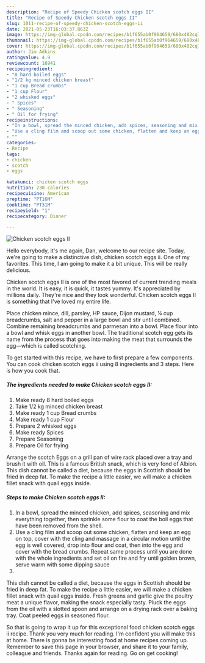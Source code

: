 ```yaml
---
description: "Recipe of Speedy Chicken scotch eggs II"
title: "Recipe of Speedy Chicken scotch eggs II"
slug: 1011-recipe-of-speedy-chicken-scotch-eggs-ii
date: 2021-05-23T16:03:37.863Z
image: https://img-global.cpcdn.com/recipes/b1f655ab0f964659/680x482cq70/chicken-scotch-eggs-ii-recipe-main-photo.jpg
thumbnail: https://img-global.cpcdn.com/recipes/b1f655ab0f964659/680x482cq70/chicken-scotch-eggs-ii-recipe-main-photo.jpg
cover: https://img-global.cpcdn.com/recipes/b1f655ab0f964659/680x482cq70/chicken-scotch-eggs-ii-recipe-main-photo.jpg
author: Jim Adkins
ratingvalue: 4.9
reviewcount: 16941
recipeingredient:
- "8 hard boiled eggs"
- "1/2 kg minced chicken breast"
- "1 cup Bread crumbs"
- "1 cup Flour"
- "2 whisked eggs"
- " Spices"
- " Seasoning"
- " Oil for frying"
recipeinstructions:
- "In a bowl, spread the minced chicken, add spices, seasoning and mix everything together, then sprinkle some flour to coat the boil eggs that have been removed from the shell."
- "Use a cling film and scoop out some chicken, flatten and keep an egg on top, cover with the cling and massage in a circular motion until the egg is well covered, drop into flour and coat, then into the egg and cover with the bread crumbs. Repeat same process until you are done with the whole ingredients and set oil on fire and fry until golden brown, serve warm with some dipping sauce"
- ""
categories:
- Recipe
tags:
- chicken
- scotch
- eggs

katakunci: chicken scotch eggs 
nutrition: 230 calories
recipecuisine: American
preptime: "PT16M"
cooktime: "PT31M"
recipeyield: "1"
recipecategory: Dinner

---
```



![Chicken scotch eggs II](https://img-global.cpcdn.com/recipes/b1f655ab0f964659/680x482cq70/chicken-scotch-eggs-ii-recipe-main-photo.jpg)

Hello everybody, it's me again, Dan, welcome to our recipe site. Today, we're going to make a distinctive dish, chicken scotch eggs ii. One of my favorites. This time, I am going to make it a bit unique. This will be really delicious.

Chicken scotch eggs II is one of the most favored of current trending meals in the world. It is easy, it is quick, it tastes yummy. It's appreciated by millions daily. They're nice and they look wonderful. Chicken scotch eggs II is something that I've loved my entire life.

Place chicken mince, dill, parsley, HP sauce, Dijon mustard, ¼ cup breadcrumbs, salt and pepper in a large bowl and stir until combined. Combine remaining breadcrumbs and parmesan into a bowl. Place flour into a bowl and whisk eggs in another bowl. The traditional scotch egg gets its name from the process that goes into making the meat that surrounds the egg—which is called scotching.


To get started with this recipe, we have to first prepare a few components. You can cook chicken scotch eggs ii using 8 ingredients and 3 steps. Here is how you cook that.

<!--inarticleads1-->

##### The ingredients needed to make Chicken scotch eggs II:

1. Make ready 8 hard boiled eggs
1. Take 1/2 kg minced chicken breast
1. Make ready 1 cup Bread crumbs
1. Make ready 1 cup Flour
1. Prepare 2 whisked eggs
1. Make ready  Spices
1. Prepare  Seasoning
1. Prepare  Oil for frying


Arrange the scotch Eggs on a grill pan of wire rack placed over a tray and brush it with oil. This is a famous British snack, which is very fond of Albion. This dish cannot be called a diet, because the eggs in Scottish should be fried in deep fat. To make the recipe a little easier, we will make a chicken fillet snack with quail eggs inside. 

<!--inarticleads2-->

##### Steps to make Chicken scotch eggs II:

1. In a bowl, spread the minced chicken, add spices, seasoning and mix everything together, then sprinkle some flour to coat the boil eggs that have been removed from the shell.
1. Use a cling film and scoop out some chicken, flatten and keep an egg on top, cover with the cling and massage in a circular motion until the egg is well covered, drop into flour and coat, then into the egg and cover with the bread crumbs. Repeat same process until you are done with the whole ingredients and set oil on fire and fry until golden brown, serve warm with some dipping sauce
1. 


This dish cannot be called a diet, because the eggs in Scottish should be fried in deep fat. To make the recipe a little easier, we will make a chicken fillet snack with quail eggs inside. Fresh greens and garlic give the poultry meat a unique flavor, making the snack especially tasty. Pluck the eggs from the oil with a slotted spoon and arrange on a drying rack over a baking tray. Coat peeled eggs in seasoned flour. 

So that is going to wrap it up for this exceptional food chicken scotch eggs ii recipe. Thank you very much for reading. I'm confident you will make this at home. There is gonna be interesting food at home recipes coming up. Remember to save this page in your browser, and share it to your family, colleague and friends. Thanks again for reading. Go on get cooking!
